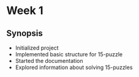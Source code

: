# Week 1 

## Synopsis

- Initialized project
- Implemented basic structure for 15-puzzle
- Started the documentation
- Explored information about solving 15-puzzles


